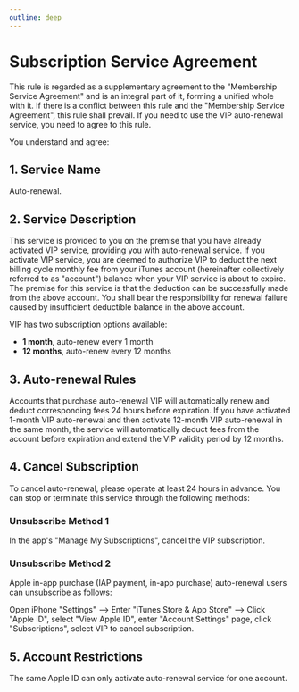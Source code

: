```yaml
---
outline: deep
---
```


# Subscription Service Agreement

This rule is regarded as a supplementary agreement to the "Membership Service Agreement" and is an integral part of it, forming a unified whole with it. If there is a conflict between this rule and the "Membership Service Agreement", this rule shall prevail. If you need to use the VIP auto-renewal service, you need to agree to this rule.

You understand and agree:

## 1. Service Name

Auto-renewal.

## 2. Service Description

This service is provided to you on the premise that you have already activated VIP service, providing you with auto-renewal service. If you activate VIP service, you are deemed to authorize VIP to deduct the next billing cycle monthly fee from your iTunes account (hereinafter collectively referred to as "account") balance when your VIP service is about to expire. The premise for this service is that the deduction can be successfully made from the above account. You shall bear the responsibility for renewal failure caused by insufficient deductible balance in the above account.

VIP has two subscription options available:

- **1 month**, auto-renew every 1 month
- **12 months**, auto-renew every 12 months

## 3. Auto-renewal Rules

Accounts that purchase auto-renewal VIP will automatically renew and deduct corresponding fees 24 hours before expiration. If you have activated 1-month VIP auto-renewal and then activate 12-month VIP auto-renewal in the same month, the service will automatically deduct fees from the account before expiration and extend the VIP validity period by 12 months.

## 4. Cancel Subscription

To cancel auto-renewal, please operate at least 24 hours in advance. You can stop or terminate this service through the following methods:

### Unsubscribe Method 1
In the app's "Manage My Subscriptions", cancel the VIP subscription.

### Unsubscribe Method 2
Apple in-app purchase (IAP payment, in-app purchase) auto-renewal users can unsubscribe as follows:

Open iPhone "Settings" --> Enter "iTunes Store & App Store" --> Click "Apple ID", select "View Apple ID", enter "Account Settings" page, click "Subscriptions", select VIP to cancel subscription.

## 5. Account Restrictions

The same Apple ID can only activate auto-renewal service for one account.